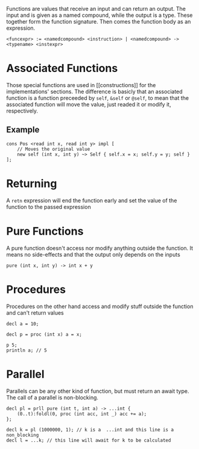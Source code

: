 Functions are values that receive an input and can return an output. The input and is given as a named compound, while the output is a type. These together form the function signature. Then comes the function body as an expression.
```
<funcexpr> := <namedcompound> <instruction> | <namedcompound> -> <typename> <instexpr>
```
# Associated Functions
Those special functions are used in [[constructions]] for the implementations' sections. The difference is basicly that an associated function is a function preceeded by ``self``, ``&self`` or ``@self``, to mean that the associated function will move the value, just readed it or modify it, respectively.
## Example
```
cons Pos <read int x, read int y> impl [
	// Moves the original value
	new self (int x, int y) ~> Self { self.x = x; self.y = y; self }
];
```
# Returning
A ``retn`` expression will end the function early and set the value of the function to the passed expression
# Pure Functions
A pure function doesn't access nor modify anything outside the function. It means no side-effects and that the output only depends on the inputs
```
pure (int x, int y) -> int x + y
```
# Procedures
Procedures on the other hand access and modify stuff outside the function and can't return values
```
decl a = 10;

decl p = proc (int x) a = x;

p 5;
println a; // 5
```
# Parallel
Parallels can be any other kind of function, but must return an await type. The call of a parallel is non-blocking.
```
decl pl = prll pure (int t, int a) -> ...int {
	(0..t):foldl(0, proc (int acc, int _) acc += a); 
};

decl k = pl (1000000, 1); // k is a  ...int and this line is a non_blocking
decl l = ...k; // this line will await for k to be calculated
```